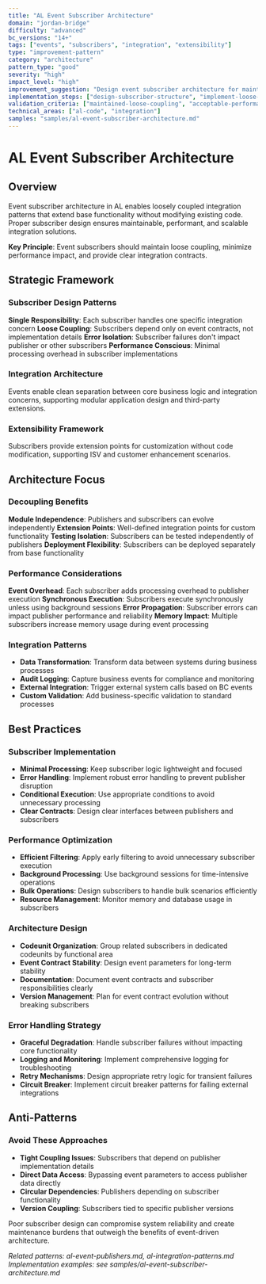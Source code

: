 ```yaml
---
title: "AL Event Subscriber Architecture"
domain: "jordan-bridge"
difficulty: "advanced"
bc_versions: "14+"
tags: ["events", "subscribers", "integration", "extensibility"]
type: "improvement-pattern"
category: "architecture"
pattern_type: "good"
severity: "high"
impact_level: "high"
improvement_suggestion: "Design event subscriber architecture for maintainable, performant integration solutions"
implementation_steps: ["design-subscriber-structure", "implement-loose-coupling", "validate-performance"]
validation_criteria: ["maintained-loose-coupling", "acceptable-performance-impact"]
technical_areas: ["al-code", "integration"]
samples: "samples/al-event-subscriber-architecture.md"
---
```


# AL Event Subscriber Architecture

## Overview

Event subscriber architecture in AL enables loosely coupled integration patterns that extend base functionality without modifying existing code. Proper subscriber design ensures maintainable, performant, and scalable integration solutions.

**Key Principle**: Event subscribers should maintain loose coupling, minimize performance impact, and provide clear integration contracts.

## Strategic Framework

### Subscriber Design Patterns
**Single Responsibility**: Each subscriber handles one specific integration concern
**Loose Coupling**: Subscribers depend only on event contracts, not implementation details
**Error Isolation**: Subscriber failures don't impact publisher or other subscribers
**Performance Conscious**: Minimal processing overhead in subscriber implementations

### Integration Architecture
Events enable clean separation between core business logic and integration concerns, supporting modular application design and third-party extensions.

### Extensibility Framework
Subscribers provide extension points for customization without code modification, supporting ISV and customer enhancement scenarios.

## Architecture Focus

### Decoupling Benefits
**Module Independence**: Publishers and subscribers can evolve independently
**Extension Points**: Well-defined integration points for custom functionality
**Testing Isolation**: Subscribers can be tested independently of publishers
**Deployment Flexibility**: Subscribers can be deployed separately from base functionality

### Performance Considerations
**Event Overhead**: Each subscriber adds processing overhead to publisher execution
**Synchronous Execution**: Subscribers execute synchronously unless using background sessions
**Error Propagation**: Subscriber errors can impact publisher performance and reliability
**Memory Impact**: Multiple subscribers increase memory usage during event processing

### Integration Patterns
- **Data Transformation**: Transform data between systems during business processes
- **Audit Logging**: Capture business events for compliance and monitoring
- **External Integration**: Trigger external system calls based on BC events
- **Custom Validation**: Add business-specific validation to standard processes

## Best Practices

### Subscriber Implementation
- **Minimal Processing**: Keep subscriber logic lightweight and focused
- **Error Handling**: Implement robust error handling to prevent publisher disruption
- **Conditional Execution**: Use appropriate conditions to avoid unnecessary processing
- **Clear Contracts**: Design clear interfaces between publishers and subscribers

### Performance Optimization
- **Efficient Filtering**: Apply early filtering to avoid unnecessary subscriber execution
- **Background Processing**: Use background sessions for time-intensive operations
- **Bulk Operations**: Design subscribers to handle bulk scenarios efficiently
- **Resource Management**: Monitor memory and database usage in subscribers

### Architecture Design
- **Codeunit Organization**: Group related subscribers in dedicated codeunits by functional area
- **Event Contract Stability**: Design event parameters for long-term stability
- **Documentation**: Document event contracts and subscriber responsibilities clearly
- **Version Management**: Plan for event contract evolution without breaking subscribers

### Error Handling Strategy
- **Graceful Degradation**: Handle subscriber failures without impacting core functionality
- **Logging and Monitoring**: Implement comprehensive logging for troubleshooting
- **Retry Mechanisms**: Design appropriate retry logic for transient failures
- **Circuit Breaker**: Implement circuit breaker patterns for failing external integrations

## Anti-Patterns

### Avoid These Approaches
- **Tight Coupling Issues**: Subscribers that depend on publisher implementation details
- **Direct Data Access**: Bypassing event parameters to access publisher data directly
- **Circular Dependencies**: Publishers depending on subscriber functionality
- **Version Coupling**: Subscribers tied to specific publisher versions

Poor subscriber design can compromise system reliability and create maintenance burdens that outweigh the benefits of event-driven architecture.

*Related patterns: al-event-publishers.md, al-integration-patterns.md*
*Implementation examples: see samples/al-event-subscriber-architecture.md*